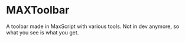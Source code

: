 # MAXToolbar
A toolbar made in MaxScript with various tools. Not in dev anymore, so what you see is what you get.

